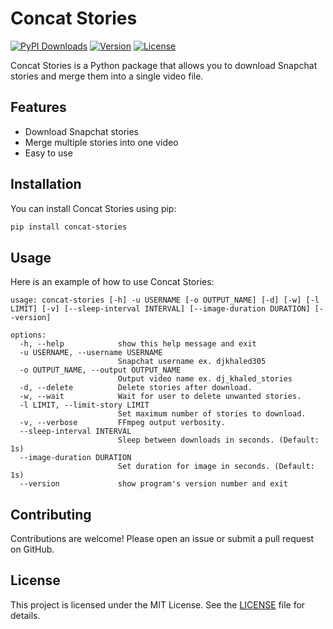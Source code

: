 # Concat Stories 
[![PyPI Downloads](https://static.pepy.tech/badge/concat-stories)](https://pepy.tech/projects/concat-stories) 
[![Version](https://img.shields.io/pypi/v/concat-stories)](https://pypi.org/project/concat-stories/)
[![License](https://img.shields.io/pypi/l/concat-stories)](https://pypi.org/project/concat-stories/)

Concat Stories is a Python package that allows you to download Snapchat stories and merge them into a single video file.

## Features

- Download Snapchat stories
- Merge multiple stories into one video
- Easy to use

## Installation

You can install Concat Stories using pip:

```bash
pip install concat-stories
```

## Usage

Here is an example of how to use Concat Stories:

```
usage: concat-stories [-h] -u USERNAME [-o OUTPUT_NAME] [-d] [-w] [-l LIMIT] [-v] [--sleep-interval INTERVAL] [--image-duration DURATION] [--version]

options:
  -h, --help            show this help message and exit
  -u USERNAME, --username USERNAME
                        Snapchat username ex. djkhaled305
  -o OUTPUT_NAME, --output OUTPUT_NAME
                        Output video name ex. dj_khaled_stories
  -d, --delete          Delete stories after download.
  -w, --wait            Wait for user to delete unwanted stories.
  -l LIMIT, --limit-story LIMIT
                        Set maximum number of stories to download.
  -v, --verbose         FFmpeg output verbosity.
  --sleep-interval INTERVAL
                        Sleep between downloads in seconds. (Default: 1s)
  --image-duration DURATION
                        Set duration for image in seconds. (Default: 1s)
  --version             show program's version number and exit
```

## Contributing

Contributions are welcome! Please open an issue or submit a pull request on GitHub.

## License

This project is licensed under the MIT License. See the [LICENSE](LICENSE) file for details.
